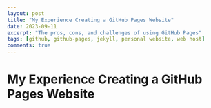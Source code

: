 ```yaml
---
layout: post
title: "My Experience Creating a GitHub Pages Website"
date: 2023-09-11
excerpt: "The pros, cons, and challenges of using GitHub Pages"
tags: [github, github-pages, jekyll, personal website, web host]
comments: true
---
```


# My Experience Creating a GitHub Pages Website

